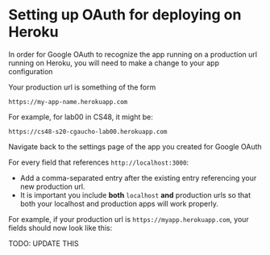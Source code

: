 # Setting up OAuth for deploying on Heroku


In order for Google OAuth to recognize the app running on a production url
running on Heroku, you will need to make a change to your app configuration


Your production url is something of the form

```
https://my-app-name.herokuapp.com
```

For example, for lab00 in CS48, it might be:

```
https://cs48-s20-cgaucho-lab00.herokuapp.com
```

Navigate back to the settings page of the app you created
for Google OAuth

For every field that references `http://localhost:3000`:

- Add a comma-separated entry after the existing entry referencing your new production url.
- It is important you include **both** `localhost` **and** production urls so that both your localhost and production apps will work properly.

For example, if your production url is `https://myapp.herokuapp.com`,
your fields should now look like this:

TODO: UPDATE THIS

